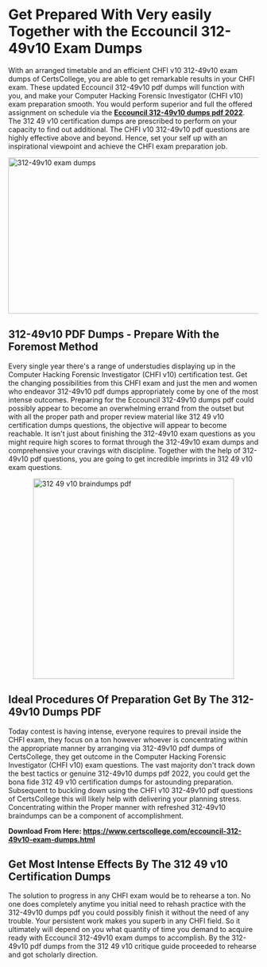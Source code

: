 <h1><strong>Get Prepared With Very easily Together with the Eccouncil 312-49v10 Exam Dumps&nbsp;</strong></h1>
<p><span style="font-weight: 400;">With an arranged timetable and an efficient CHFI v10 312-49v10 exam dumps of CertsCollege, you are able to get remarkable results in your CHFI exam. These updated Eccouncil 312-49v10 pdf dumps will function with you, and make your Computer Hacking Forensic Investigator (CHFI v10) exam preparation smooth. You would perform superior and full the offered assignment on schedule via the <strong><a href="https://www.certscollege.com/eccouncil-312-49v10-exam-dumps.html">Eccouncil 312-49v10 dumps pdf 2022</a></strong>. The 312 49 v10 certification dumps are prescribed to perform on your capacity to find out additional. The CHFI v10 312-49v10 pdf questions are highly effective above and beyond. Hence, set your self up with an inspirational viewpoint and achieve the CHFI exam preparation job.&nbsp;</span></p>
<p><span style="font-weight: 400;"><img style="display: block; margin-left: auto; margin-right: auto;" src="https://i.ibb.co/CPDK3ps/Yellow-and-Blue-Initiative-Blog-Banner.png" alt="312-49v10 exam dumps" width="559" height="315" /></span></p>
<h2><strong>312-49v10 PDF Dumps - Prepare With the Foremost Method</strong></h2>
<p><span style="font-weight: 400;">Every single year there's a range of understudies displaying up in the Computer Hacking Forensic Investigator (CHFI v10) certification test. Get the changing possibilities from this CHFI exam and just the men and women who endeavor 312-49v10 pdf dumps appropriately come by one of the most intense outcomes. Preparing for the Eccouncil 312-49v10 dumps pdf could possibly appear to become an overwhelming errand from the outset but with all the proper path and proper review material like 312 49 v10 certification dumps questions, the objective will appear to become reachable. It isn't just about finishing the 312-49v10 exam questions as you might require high scores to format through the 312-49v10 exam dumps and comprehensive your cravings with discipline. Together with the help of 312-49v10 pdf questions, you are going to get incredible imprints in 312 49 v10 exam questions.</span></p>
<p><span style="font-weight: 400;"><a href="https://tinyurl.com/276ktahf"><img style="display: block; margin-left: auto; margin-right: auto;" src="https://i.ibb.co/9tMrhdY/Teacher-Appreciation-Invitation.png" alt="312 49 v10 braindumps pdf " width="404" height="404" /></a></span></p>
<h2><strong>Ideal Procedures Of Preparation Get By The 312-49v10 Dumps PDF</strong></h2>
<p><span style="font-weight: 400;">Today contest is having intense, everyone requires to prevail inside the CHFI exam, they focus on a ton however whoever is concentrating within the appropriate manner by arranging via 312-49v10 pdf dumps of CertsCollege, they get outcome in the Computer Hacking Forensic Investigator (CHFI v10) exam questions. The vast majority don't track down the best tactics or genuine 312-49v10 dumps pdf 2022, you could get the bona fide 312 49 v10 certification dumps for astounding preparation. Subsequent to buckling down using the CHFI v10 312-49v10 pdf questions of CertsCollege this will likely help with delivering your planning stress. Concentrating within the Proper manner with refreshed 312-49v10 braindumps can be a component of accomplishment.</span></p>
<p><span style="font-weight: 400;"><strong>Download From Here: <a href="https://www.certscollege.com/eccouncil-312-49v10-exam-dumps.html">https://www.certscollege.com/eccouncil-312-49v10-exam-dumps.html</a></strong></span></p>
<h2><strong>Get Most Intense Effects By The 312 49 v10 Certification Dumps</strong></h2>
<p><span style="font-weight: 400;">The solution to progress in any CHFI exam would be to rehearse a ton. No one does completely anytime you initial need to rehash practice with the 312-49v10 dumps pdf you could possibly finish it without the need of any trouble. Your persistent work makes you superb in any CHFI field. So it ultimately will depend on you what quantity of time you demand to acquire ready with Eccouncil 312-49v10 exam dumps to accomplish. By the 312-49v10 pdf dumps from the 312 49 v10 critique guide proceeded to rehearse and got scholarly direction.</span></p>
